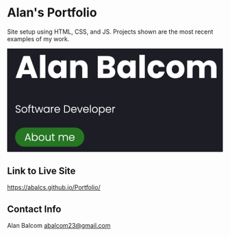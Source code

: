 # Alan's Portfolio

Site setup using HTML, CSS, and JS.  Projects shown are the most recent examples of my work.

![Alan Balcom](src/images/readmephoto.png)

## Link to Live Site

https://abalcs.github.io/Portfolio/

## Contact Info

Alan Balcom
abalcom23@gmail.com



